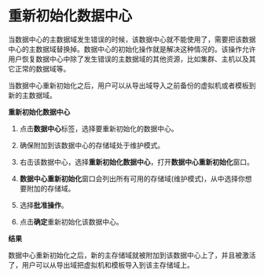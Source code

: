 # 重新初始化数据中心

当数据中心的主数据域发生错误的时候，该数据中心就不能使用了，需要把该数据中心的主数据域替换掉。数据中心的初始化操作就是解决这种情况的。该操作允许用户恢复数据中心中除了发生错误的主数据域的其他资源，比如集群、主机以及其它正常的数据域等。

当数据中心重新初始化之后，用户可以从导出域导入之前备份的虚拟机或者模板到新的主数据域。

**重新初始化数据中心**

1. 点击**数据中心**标签，选择要重新初始化的数据中心。

2. 确保附加到该数据中心的存储域处于维护模式。

3. 右击该数据中心，选择**重新初始化数据中心**，打开**数据中心重新初始化**窗口。

4. **数据中心重新初始化**窗口会列出所有可用的存储域(维护模式)，从中选择你想要附加的存储域。

5. 选择**批准操作**。

6. 点击**确定**重新初始化该数据中心。

**结果**

数据中心重新初始化之后，新的主存储域就被附加到该数据中心上了，并且被激活了，用户可以从导出域把虚拟机和模板导入到该主存储域上。
